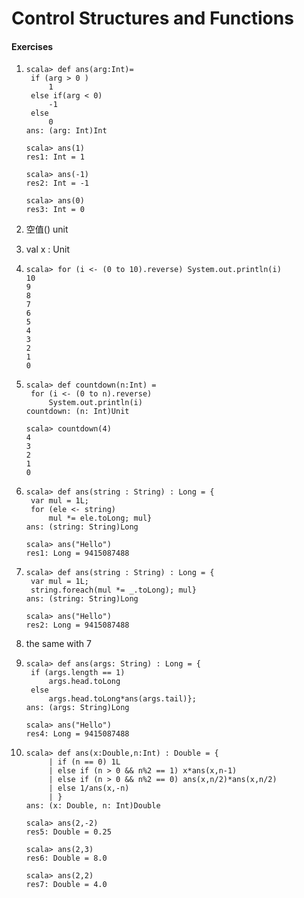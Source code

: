 # Control Structures and Functions

#### Exercises

1. ~~~shell
   scala> def ans(arg:Int)= 
   	if (arg > 0 ) 
   		1 
   	else if(arg < 0) 
   		-1 
   	else 
   		0
   ans: (arg: Int)Int

   scala> ans(1)
   res1: Int = 1

   scala> ans(-1)
   res2: Int = -1

   scala> ans(0)
   res3: Int = 0
   ~~~

2. 空值() unit

3. val x : Unit

4. ~~~shell
   scala> for (i <- (0 to 10).reverse) System.out.println(i)
   10
   9
   8
   7
   6
   5
   4
   3
   2
   1
   0
   ~~~

5. ~~~shell
   scala> def countdown(n:Int) = 
   	for (i <- (0 to n).reverse) 
   		System.out.println(i)
   countdown: (n: Int)Unit

   scala> countdown(4)
   4
   3
   2
   1
   0
   ~~~

6. ~~~shell
   scala> def ans(string : String) : Long = {
   	var mul = 1L; 
   	for (ele <- string) 
   		mul *= ele.toLong; mul}
   ans: (string: String)Long

   scala> ans("Hello")
   res1: Long = 9415087488
   ~~~

7. ~~~shell
   scala> def ans(string : String) : Long = {
   	var mul = 1L; 
   	string.foreach(mul *= _.toLong); mul}
   ans: (string: String)Long

   scala> ans("Hello")
   res2: Long = 9415087488
   ~~~

8. the same with 7

9. ~~~shell
   scala> def ans(args: String) : Long = { 
   	if (args.length == 1) 
   		args.head.toLong 
   	else 
   		args.head.toLong*ans(args.tail)};
   ans: (args: String)Long

   scala> ans("Hello")
   res4: Long = 9415087488
   ~~~

10. ~~~shell
    scala> def ans(x:Double,n:Int) : Double = {
         | if (n == 0) 1L
         | else if (n > 0 && n%2 == 1) x*ans(x,n-1)
         | else if (n > 0 && n%2 == 0) ans(x,n/2)*ans(x,n/2)
         | else 1/ans(x,-n)
         | }
    ans: (x: Double, n: Int)Double

    scala> ans(2,-2)
    res5: Double = 0.25

    scala> ans(2,3)
    res6: Double = 8.0

    scala> ans(2,2)
    res7: Double = 4.0
    ~~~